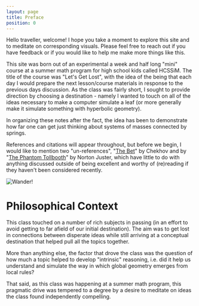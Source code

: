 ```yaml
---
layout: page
title: Preface
position: 0
---
```


Hello traveller, welcome!  I hope you take a moment to explore this site and to meditate on corresponding visuals.  Please feel free to reach out if you have feedback or if you would like to help me make more things like this. 

This site was born out of an experimental a week and half long "mini" course at a summer math program for high school kids called HCSSiM. The title of the course was "Let's Get Lost", with the idea of the being that each day I would prepare the next lesson/course materials in response to the previous days discussion.  As the class was fairly short, I sought to provide direction by choosing a destination - namely I wanted to touch on all of the ideas necessary to make a computer simulate a leaf (or more generally make it simulate something with hyperbolic geometry). 

In organizing these notes after the fact, the idea has been to demonstrate how far one can get just thinking about systems of masses connected by springs.

References and citations will appear throughout, but before we begin, I would like to mention two "un-references", "[The Bet](http://www.eastoftheweb.com/short-stories/UBooks/Bet.shtml)" by Chekhov and by "[The Phantom Tollbooth](http://www.amazon.com/The-Phantom-Tollbooth-Norton-Juster/dp/0394820371)" by Norton Juster, which have little to do with anything discussed outside of being excellent and worthy of (re)reading if they haven't been considered recently.

<img src="{{ site.baseurl }}/public/img/intro.jpg" alt="Wander!">	

# Philosophical Context

This class touched on a number of rich subjects in passing (in an effort to avoid getting to far afield of our initial destination).  The aim was to get lost in connections between disperate ideas while still arriving at a conceptual destination that helped pull all the topics together. 

More than anything else, the factor that drove the class was the question of how much a topic helped to develop "intrinsic" reasoning, i.e. did it help us understand and simulate the way in which global geometry emerges from local rules?

That said, as this class was happening at a summer math program, this pragmatic drive was tempered to a degree by a desire to meditate on ideas the class found independently compelling.


